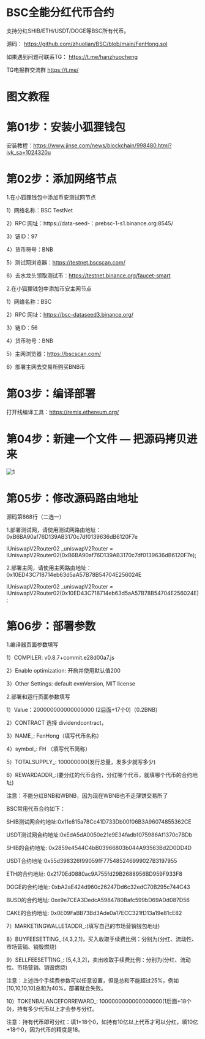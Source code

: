 # BSC全能分红代币合约
支持分红SHIB/ETH/USDT/DOGE等BSC所有代币。

源码：
https://github.com/zhuolian/BSC/blob/main/FenHong.sol

如果遇到问题可联系TG：
https://t.me/hanzhuocheng

TG电报群交流群
https://t.me/

# 图文教程

# 第01步：安装小狐狸钱包

安装教程：https://www.jinse.com/news/blockchain/998480.html?ivk_sa=1024320u

# 第02步：添加网络节点

1.在小狐狸钱包中添加币安测试网节点  

1）网络名称：BSC TestNet

2）RPC 网址：https://data-seed-：prebsc-1-s1.binance.org:8545/

3）链ID：97

4）货币符号：BNB

5）测试网浏览器：https://testnet.bscscan.com/	

6）去水龙头领取测试币：https://testnet.binance.org/faucet-smart

2.在小狐狸钱包中添加币安主网节点

1）网络名称：BSC

2）RPC 网址：https://bsc-dataseed3.binance.org/

3）链ID：56

4）货币符号：BNB

5）主网浏览器：https://bscscan.com/

6）部署主网去交易所购买BNB币

# 第03步：编译部署

打开线编译工具：https://remix.ethereum.org/

# 第04步：新建一个文件 — 把源码拷贝进来

![1](https://github.com/zhuolian/BSC/blob/main/images/01.png)

# 第05步：修改源码路由地址

源码第868行（二选一）

1.部署测试网，请使用测试网路由地址：0xB6BA90af76D139AB3170c7df0139636dB6120F7e

IUniswapV2Router02 _uniswapV2Router = IUniswapV2Router02(0xB6BA90af76D139AB3170c7df0139636dB6120F7e);

2.部署主网，请使用主网路由地址：0x10ED43C718714eb63d5aA57B78B54704E256024E

IUniswapV2Router02 _uniswapV2Router = IUniswapV2Router02(0x10ED43C718714eb63d5aA57B78B54704E256024E);

# 第06步：部署参数

1.编译器页面参数填写

1）COMPILER: v0.8.7+commit.e28d00a7.js

2）Enable optimization: 开启并使用默认值200

3）Other Settings: default evmVersion, MIT license

2.部署和运行页面参数填写

1）Value：200000000000000000 (2后面+17个0)（0.2BNB）

2）CONTRACT 选择 dividendcontract，

3）NAME_: FenHong（填写代币名称）

4）symbol_: FH （填写代币简称）

5）TOTALSUPPLY_: 100000000(发行总量，发多少就写多少)

6）REWARDADDR_:(要分红的代币合约，分红哪个代币，就填哪个代币的合约地址)

注意：不能分红BNB和WBNB，因为现在WBNB也不走薄饼交易所了

BSC常用代币合约如下：

SHIB测试网合约地址:0x11e815a78Cc41D733Db00f06B3A96074855362CE

USDT测试网合约地址:0xEdA5dA0050e21e9E34fadb1075986Af1370c7BDb

SHIB的合约地址: 0x2859e4544C4bB03966803b044A93563Bd2D0DD4D

USDT合约地址:0x55d398326f99059fF775485246999027B3197955

ETH的合约地址: 0x2170Ed0880ac9A755fd29B2688956BD959F933F8 

DOGE的合约地址: 0xbA2aE424d960c26247Dd6c32edC70B295c744C43 

BUSD的合约地址: 0xe9e7CEA3DedcA5984780Bafc599bD69ADd087D56 

CAKE的合约地址: 0x0E09FaBB73Bd3Ade0a17ECC321fD13a19e81cE82 

7）MARKETINGWALLETADDR_:(填写自己的市场营销钱包地址) 

8）BUYFEESETTING_:[4,3,2,1]，买入收取手续费比例：分别为(分红、流动性、市场营销、销毁燃烧)

9）SELLFEESETTING_: [5,4,3,2]，卖出收取手续费比例：分别为(分红、流动性、市场营销、销毁燃烧)

注意：上述四个手续费参数可以任意设置，但是总和不能超过25%，例如[10,10,10,10]总和为40%，部署就会失败。

10）TOKENBALANCEFORREWARD_: 1000000000000000000(1后面+18个0)，持有多少代币以上才会参与分红。

注意：持有代币即可分红：填1+18个0，如持有10亿以上代币才可以分红，填10亿+18个0，因为代币的精度是18。
